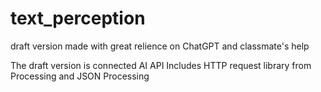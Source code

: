 # text_perception
draft version made with great relience on ChatGPT and classmate's help

The draft version is connected AI API
Includes HTTP request library from Processing and JSON Processing 
